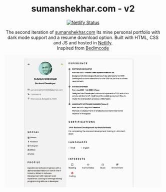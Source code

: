 

<h1 align="center">
  sumanshekhar.com - v2
</h1>

<p align="center">
  <a href="https://app.netlify.com/sites/hilarious-dasik-cd9ec6/deploys" target="_blank">
    <img src="https://api.netlify.com/api/v1/badges/a1348184-9578-42e7-8e88-a31a267063dc/deploy-status" alt="Netlify Status" />
  </a>
</p>

<p align="center">
  The second iteration of 
  <a href="https://www.sumanshekhar.com" target="_blank">sumanshekhar.com</a> 
  Its mine personal portfolio with dark mode support and a resume download option. 
  Built with HTML, CSS and JS and hosted in <a href="https://www.netlify.com/" target="_blank">Netlify</a>.
  <br>
  Inspired from
  <a href= "https://www.youtube.com/watch?v=oYjseP_Qhv4" target="_blank">Bedimcode</a>
</p>

<p align="center">
  <img src="https://raw.githubusercontent.com/sumanshekhar698/main_resume_portifolio/master/assets/img/resume_gen.jpg" alt="Website ScreenShot"/>
</p>

<!-- ![screenshot](https://raw.githubusercontent.com/sumanshekhar698/main_resume_portifolio/master/assets/img/resume_gen.jpg) -->
